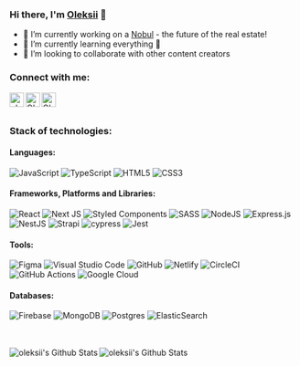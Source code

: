 ### Hi there, I'm [Oleksii][website] 👋

- 🔭 I’m currently working on a [Nobul][nobul] - the future of the real estate!
- 🌱 I’m currently learning everything 🤣
- 👯 I’m looking to collaborate with other content creators

### Connect with me:

[<img align="left" alt="oleksiikachan.com" height="25px" src="https://img.shields.io/website?color=%23424242&down_color=white&down_message=oleksiikachan.com&label=%20&style=for-the-badge&up_color=white&up_message=oleksiikachan.com&url=https%3A%2F%2Foleksiikachan.com" />][website]
[<img align="left" alt="Oleksii Kachan | LinkedIn" height="25px" src="https://img.shields.io/badge/LinkedIn-0077B5?style=for-the-badge&logo=linkedin&logoColor=whitesvg" />][linkedin]
[<img align="left" alt="Oleksii Kachan | Instagram" height="25px" src="https://img.shields.io/badge/Instagram-E4405F?style=for-the-badge&logo=instagram&logoColor=white" />][instagram]

<br />
<br />

### Stack of technologies:

#### Languages:
![JavaScript](https://img.shields.io/badge/javascript-%23323330.svg?style=for-the-badge&logo=javascript&logoColor=%23F7DF1E)
![TypeScript](https://img.shields.io/badge/typescript-%23007ACC.svg?style=for-the-badge&logo=typescript&logoColor=white)
![HTML5](https://img.shields.io/badge/html5-%23E34F26.svg?style=for-the-badge&logo=html5&logoColor=white)
![CSS3](https://img.shields.io/badge/css3-%231572B6.svg?style=for-the-badge&logo=css3&logoColor=white)

#### Frameworks, Platforms and Libraries:

![React](https://img.shields.io/badge/react-%2320232a.svg?style=for-the-badge&logo=react&logoColor=%2361DAFB)
![Next JS](https://img.shields.io/badge/Next-black?style=for-the-badge&logo=next.js&logoColor=white)
![Styled Components](https://img.shields.io/badge/styled--components-DB7093?style=for-the-badge&logo=styled-components&logoColor=white)
![SASS](https://img.shields.io/badge/SASS-hotpink.svg?style=for-the-badge&logo=SASS&logoColor=white)
![NodeJS](https://img.shields.io/badge/node.js-6DA55F?style=for-the-badge&logo=node.js&logoColor=white)
![Express.js](https://img.shields.io/badge/express.js-%23404d59.svg?style=for-the-badge&logo=express&logoColor=%2361DAFB)
![NestJS](https://img.shields.io/badge/nestjs-%23E0234E.svg?style=for-the-badge&logo=nestjs&logoColor=white)
![Strapi](https://img.shields.io/badge/strapi-%232E7EEA.svg?style=for-the-badge&logo=strapi&logoColor=white)
![cypress](https://img.shields.io/badge/-cypress-%23E5E5E5?style=for-the-badge&logo=cypress&logoColor=058a5e)
![Jest](https://img.shields.io/badge/-jest-%23C21325?style=for-the-badge&logo=jest&logoColor=white)

#### Tools:

![Figma](https://img.shields.io/badge/figma-%23F24E1E.svg?style=for-the-badge&logo=figma&logoColor=white)
![Visual Studio Code](https://img.shields.io/badge/Visual%20Studio%20Code-0078d7.svg?style=for-the-badge&logo=visual-studio-code&logoColor=white)
![GitHub](https://img.shields.io/badge/github-%23121011.svg?style=for-the-badge&logo=github&logoColor=white)
![Netlify](https://img.shields.io/badge/netlify-%23000000.svg?style=for-the-badge&logo=netlify&logoColor=#00C7B7)
![CircleCI](https://img.shields.io/badge/CIRCLECI-%23161616.svg?style=for-the-badge&logo=circleci&logoColor=white)
![GitHub Actions](https://img.shields.io/badge/githubactions-%232671E5.svg?style=for-the-badge&logo=githubactions&logoColor=white)
![Google Cloud](https://img.shields.io/badge/GoogleCloud-%234285F4.svg?style=for-the-badge&logo=google-cloud&logoColor=white)

#### Databases:

![Firebase](https://img.shields.io/badge/firebase-%23039BE5.svg?style=for-the-badge&logo=firebase)
![MongoDB](https://img.shields.io/badge/MongoDB-%234ea94b.svg?style=for-the-badge&logo=mongodb&logoColor=white)
![Postgres](https://img.shields.io/badge/postgres-%23316192.svg?style=for-the-badge&logo=postgresql&logoColor=white)
![ElasticSearch](https://img.shields.io/badge/-ElasticSearch-005571?style=for-the-badge&logo=elasticsearch)


<br />
<br />

<img align="left" alt="oleksii's Github Stats" src="https://github-readme-stats-ebon-gamma.vercel.app/api?username=OleksiiKachan&show_icons=true&count_private=true&hide_border=true" />

<img align="left" alt="oleksii's Github Stats" src="https://github-readme-stats.vercel.app/api/top-langs/?username=OleksiiKachan&layout=compact&langs_count=8&hide=c#" />

[website]: https://oleksiikachan.com
[instagram]: https://instagram.com/oleksii.kachan
[linkedin]: https://linkedin.com/in/oleksiikachan
[nobul]: https://nobul.com
